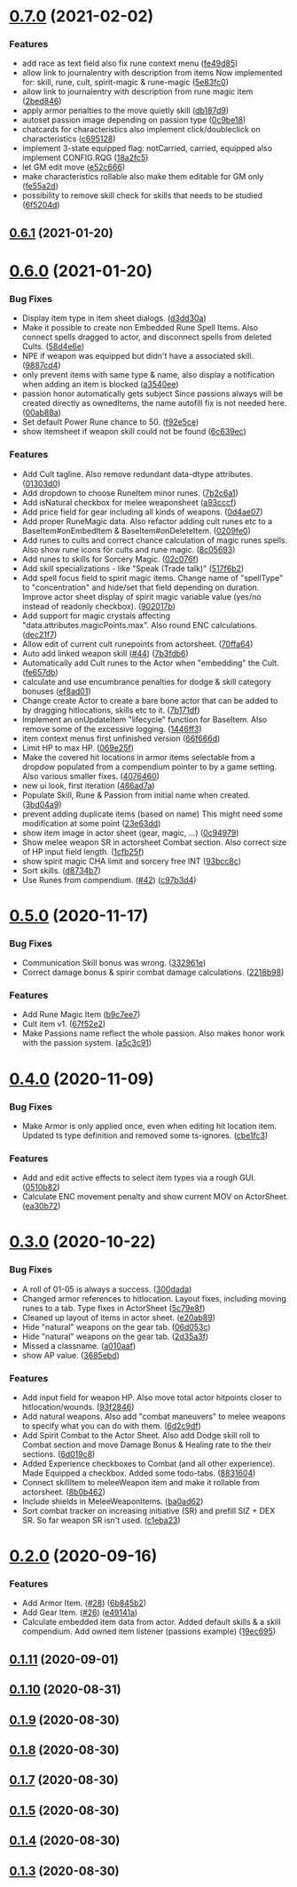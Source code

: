 # [0.7.0](https://github.com/wakeand/fvtt-system-rqg/compare/v0.6.1...v0.7.0) (2021-02-02)


### Features

* add race as text field also fix rune context menu ([fe49d85](https://github.com/wakeand/fvtt-system-rqg/commit/fe49d85))
* allow link to journalentry with description from items Now implemented for: skill, rune, cult, spirit-magic & rune-magic ([5e83fc0](https://github.com/wakeand/fvtt-system-rqg/commit/5e83fc0))
* allow link to journalentry with description from rune magic item ([2bed846](https://github.com/wakeand/fvtt-system-rqg/commit/2bed846))
* apply armor penalties to the move quietly skill ([db187d9](https://github.com/wakeand/fvtt-system-rqg/commit/db187d9))
* autoset passion image depending on passion type ([0c9be18](https://github.com/wakeand/fvtt-system-rqg/commit/0c9be18))
* chatcards for characteristics also implement click/doubleclick on characteristics ([c695128](https://github.com/wakeand/fvtt-system-rqg/commit/c695128))
* implement 3-state equipped flag: notCarried, carried, equipped also implement CONFIG.RQG ([18a2fc5](https://github.com/wakeand/fvtt-system-rqg/commit/18a2fc5))
* let GM edit move ([e52c666](https://github.com/wakeand/fvtt-system-rqg/commit/e52c666))
* make characteristics rollable also make them editable for GM only ([fe55a2d](https://github.com/wakeand/fvtt-system-rqg/commit/fe55a2d))
* possibility to remove skill check for skills that needs to be studied ([6f5204d](https://github.com/wakeand/fvtt-system-rqg/commit/6f5204d))




## [0.6.1](https://github.com/wakeand/fvtt-system-rqg/compare/v0.6.0...v0.6.1) (2021-01-20)




# [0.6.0](https://github.com/wakeand/fvtt-system-rqg/compare/v0.5.0...v0.6.0) (2021-01-20)


### Bug Fixes

* Display item type in item sheet dialogs. ([d3dd30a](https://github.com/wakeand/fvtt-system-rqg/commit/d3dd30a))
* Make it possible to create non Embedded Rune Spell Items. Also connect spells dragged to actor, and disconnect spells from deleted Cults. ([58d4e6e](https://github.com/wakeand/fvtt-system-rqg/commit/58d4e6e))
* NPE if weapon was equipped but didn't have a associated skill. ([9887cd4](https://github.com/wakeand/fvtt-system-rqg/commit/9887cd4))
* only prevent items with same type & name, also display a notification when adding an item is blocked ([a3540ee](https://github.com/wakeand/fvtt-system-rqg/commit/a3540ee))
* passion honor automatically gets subject Since passions always will be created directly as ownedItems, the name autofill fix is not needed here. ([00ab88a](https://github.com/wakeand/fvtt-system-rqg/commit/00ab88a))
* Set default Power Rune chance to 50. ([f92e5ce](https://github.com/wakeand/fvtt-system-rqg/commit/f92e5ce))
* show itemsheet if weapon skill could not be found ([6c639ec](https://github.com/wakeand/fvtt-system-rqg/commit/6c639ec))


### Features

* Add Cult tagline. Also remove redundant data-dtype attributes. ([01303d0](https://github.com/wakeand/fvtt-system-rqg/commit/01303d0))
* Add dropdown to choose RuneItem minor runes. ([7b2c6a1](https://github.com/wakeand/fvtt-system-rqg/commit/7b2c6a1))
* Add isNatural checkbox for melee weaponsheet ([a93cccf](https://github.com/wakeand/fvtt-system-rqg/commit/a93cccf))
* Add price field for gear including all kinds of weapons. ([0d4ae07](https://github.com/wakeand/fvtt-system-rqg/commit/0d4ae07))
* Add proper RuneMagic data. Also refactor adding cult runes etc to a BaseItem#onEmbedItem & BaseItem#onDeleteItem. ([0209fe0](https://github.com/wakeand/fvtt-system-rqg/commit/0209fe0))
* Add runes to cults and correct chance calculation of magic runes spells. Also show rune icons för cults and rune magic. ([8c05693](https://github.com/wakeand/fvtt-system-rqg/commit/8c05693))
* Add runes to skills for Sorcery Magic. ([02c076f](https://github.com/wakeand/fvtt-system-rqg/commit/02c076f))
* Add skill specializations - like "Speak (Trade talk)" ([517f6b2](https://github.com/wakeand/fvtt-system-rqg/commit/517f6b2))
* Add spell focus field to spirit magic items. Change name of "spellType" to "concentration" and hide/set that field depending on duration. Improve actor sheet display of spirit magic variable value (yes/no instead of readonly checkbox). ([902017b](https://github.com/wakeand/fvtt-system-rqg/commit/902017b))
* Add support for magic crystals affecting "data.attributes.magicPoints.max". Also round ENC calculations. ([dec21f7](https://github.com/wakeand/fvtt-system-rqg/commit/dec21f7))
* Allow edit of current cult runepoints from actorsheet. ([70ffa64](https://github.com/wakeand/fvtt-system-rqg/commit/70ffa64))
* Auto add linked weapon skill ([#44](https://github.com/wakeand/fvtt-system-rqg/issues/44)) ([7b3fdb6](https://github.com/wakeand/fvtt-system-rqg/commit/7b3fdb6))
* Automatically add Cult runes to the Actor when "embedding" the Cult. ([fe657db](https://github.com/wakeand/fvtt-system-rqg/commit/fe657db))
* calculate and use encumbrance penalties for dodge & skill category bonuses ([ef8ad01](https://github.com/wakeand/fvtt-system-rqg/commit/ef8ad01))
* Change create Actor to create a bare bone actor that can be added to by dragging hitlocations, skills etc to it. ([7b171df](https://github.com/wakeand/fvtt-system-rqg/commit/7b171df))
* Implement an onUpdateItem "lifecycle" function for BaseItem. Also remove some of the excessive logging. ([1446ff3](https://github.com/wakeand/fvtt-system-rqg/commit/1446ff3))
* item context menus first unfinished version ([66f666d](https://github.com/wakeand/fvtt-system-rqg/commit/66f666d))
* Limit HP to max HP. ([069e25f](https://github.com/wakeand/fvtt-system-rqg/commit/069e25f))
* Make the covered hit locations in armor items selectable from a dropdow populated from a compendium pointer to by a game setting. Also various smaller fixes. ([4076460](https://github.com/wakeand/fvtt-system-rqg/commit/4076460))
* new ui look, first iteration ([486ad7a](https://github.com/wakeand/fvtt-system-rqg/commit/486ad7a))
* Populate Skill, Rune & Passion from initial name when created. ([3bd04a9](https://github.com/wakeand/fvtt-system-rqg/commit/3bd04a9))
* prevent adding duplicate items (based on name) This might need some modification at some point ([23e63dd](https://github.com/wakeand/fvtt-system-rqg/commit/23e63dd))
* show item image in actor sheet (gear, magic, ...) ([0c94979](https://github.com/wakeand/fvtt-system-rqg/commit/0c94979))
* Show melee weapon SR in actorsheet Combat section. Also correct size of HP input field length. ([1cfb25f](https://github.com/wakeand/fvtt-system-rqg/commit/1cfb25f))
* show spirit magic CHA limit and sorcery free INT ([93bcc8c](https://github.com/wakeand/fvtt-system-rqg/commit/93bcc8c))
* Sort skills. ([d8734b7](https://github.com/wakeand/fvtt-system-rqg/commit/d8734b7))
* Use Runes from compendium. ([#42](https://github.com/wakeand/fvtt-system-rqg/issues/42)) ([c97b3d4](https://github.com/wakeand/fvtt-system-rqg/commit/c97b3d4))




# [0.5.0](https://github.com/wakeand/fvtt-system-rqg/compare/v0.4.0...v0.5.0) (2020-11-17)


### Bug Fixes

* Communication Skill bonus was wrong. ([332961e](https://github.com/wakeand/fvtt-system-rqg/commit/332961e))
* Correct damage bonus & spirir combat damage calculations. ([2218b98](https://github.com/wakeand/fvtt-system-rqg/commit/2218b98))


### Features

* Add Rune Magic Item ([b9c7ee7](https://github.com/wakeand/fvtt-system-rqg/commit/b9c7ee7))
* Cult item v1. ([67f52e2](https://github.com/wakeand/fvtt-system-rqg/commit/67f52e2))
* Make Passions name reflect the whole passion. Also makes honor work with the passion system. ([a5c3c91](https://github.com/wakeand/fvtt-system-rqg/commit/a5c3c91))




# [0.4.0](https://github.com/wakeand/fvtt-system-rqg/compare/v0.3.0...v0.4.0) (2020-11-09)


### Bug Fixes

* Make Armor is only applied once, even when editing hit location item. Updated ts type definition and removed some ts-ignores. ([cbe1fc3](https://github.com/wakeand/fvtt-system-rqg/commit/cbe1fc3))


### Features

* Add and edit active effects to select item types via a rough GUI. ([0510b82](https://github.com/wakeand/fvtt-system-rqg/commit/0510b82))
* Calculate ENC movement penalty and show current MOV on ActorSheet. ([ea30b72](https://github.com/wakeand/fvtt-system-rqg/commit/ea30b72))




# [0.3.0](https://github.com/wakeand/fvtt-system-rqg/compare/v0.2.0...v0.3.0) (2020-10-22)


### Bug Fixes

* A roll of 01-05 is always a success. ([300dada](https://github.com/wakeand/fvtt-system-rqg/commit/300dada))
* Changed armor references to hitlocation. Layout fixes, including moving runes to a tab. Type fixes in ActorSheet ([5c79e8f](https://github.com/wakeand/fvtt-system-rqg/commit/5c79e8f))
* Cleaned up layout of items in actor sheet. ([e20ab89](https://github.com/wakeand/fvtt-system-rqg/commit/e20ab89))
* Hide "natural" weapons on the gear tab. ([06d053c](https://github.com/wakeand/fvtt-system-rqg/commit/06d053c))
* Hide "natural" weapons on the gear tab. ([2d35a3f](https://github.com/wakeand/fvtt-system-rqg/commit/2d35a3f))
* Missed a classname. ([a010aaf](https://github.com/wakeand/fvtt-system-rqg/commit/a010aaf))
* show AP value. ([3685ebd](https://github.com/wakeand/fvtt-system-rqg/commit/3685ebd))


### Features

* Add input field for weapon HP. Also move total actor hitpoints closer to hitlocation/wounds. ([93f2846](https://github.com/wakeand/fvtt-system-rqg/commit/93f2846))
* Add natural weapons. Also add "combat maneuvers" to melee weapons to specify what you can do with them. ([6d2c9df](https://github.com/wakeand/fvtt-system-rqg/commit/6d2c9df))
* Add Spirit Combat to the Actor Sheet. Also add Dodge skill roll to Combat section and move Damage Bonus & Healing rate to the their sections. ([6d019c8](https://github.com/wakeand/fvtt-system-rqg/commit/6d019c8))
* Added Experience checkboxes to Combat (and all other experience). Made Equipped a checkbox. Added some todo-tabs. ([8831604](https://github.com/wakeand/fvtt-system-rqg/commit/8831604))
* Connect skillItem to meleeWeapon item and make it rollable from actorsheet. ([8b0b462](https://github.com/wakeand/fvtt-system-rqg/commit/8b0b462))
* Include shields in MeleeWeaponItems. ([ba0ad62](https://github.com/wakeand/fvtt-system-rqg/commit/ba0ad62))
* Sort combat tracker on increasing initiative (SR) and prefill SIZ + DEX SR. So far weapon SR isn't used. ([c1eba23](https://github.com/wakeand/fvtt-system-rqg/commit/c1eba23))




# [0.2.0](https://github.com/wakeand/fvtt-system-rqg/compare/v0.1.11...v0.2.0) (2020-09-16)


### Features

* Add Armor Item. ([#28](https://github.com/wakeand/fvtt-system-rqg/issues/28)) ([6b845b2](https://github.com/wakeand/fvtt-system-rqg/commit/6b845b2))
* Add Gear Item. ([#26](https://github.com/wakeand/fvtt-system-rqg/issues/26)) ([e49141a](https://github.com/wakeand/fvtt-system-rqg/commit/e49141a))
* Calculate embedded item data from actor. Added default skills & a skill compendium. Add owned item listener (passions example) ([19ec695](https://github.com/wakeand/fvtt-system-rqg/commit/19ec695))




## [0.1.11](https://github.com/wakeand/fvtt-system-rqg/compare/v0.1.10...v0.1.11) (2020-09-01)




## [0.1.10](https://github.com/wakeand/fvtt-system-rqg/compare/v0.1.9...v0.1.10) (2020-08-31)




## [0.1.9](https://github.com/wakeand/fvtt-system-rqg/compare/v0.1.8...v0.1.9) (2020-08-30)




## [0.1.8](https://github.com/wakeand/fvtt-system-rqg/compare/v0.1.7...v0.1.8) (2020-08-30)




## [0.1.7](https://github.com/wakeand/fvtt-system-rqg/compare/v0.1.6...v0.1.7) (2020-08-30)





## [0.1.5](https://github.com/wakeand/fvtt-system-rqg/compare/v0.1.4...v0.1.5) (2020-08-30)




## [0.1.4](https://github.com/wakeand/fvtt-system-rqg/compare/v0.1.3...v0.1.4) (2020-08-30)




## [0.1.3](https://github.com/wakeand/fvtt-system-rqg/compare/v0.1.2...v0.1.3) (2020-08-30)
